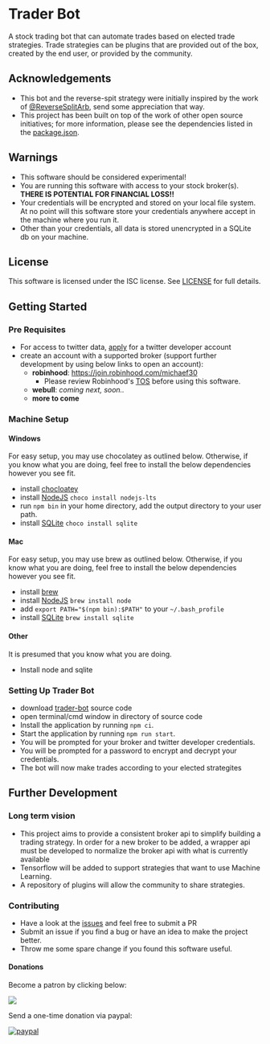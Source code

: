 # Trader Bot
A stock trading bot that can automate trades based on elected trade strategies. Trade strategies can be plugins that are provided out of the box, created by the end user, or provided by the community.

## Acknowledgements
- This bot and the reverse-spit strategy were initially inspired by the work of [@ReverseSplitArb](https://twitter.com/ReverseSplitArb), send some appreciation that way.
- This project has been built on top of the work of other open source initiatives; for more information, please see the dependencies listed in the [package.json](package.json).

## Warnings
- This software should be considered experimental!
- You are running this software with access to your stock broker(s). **THERE IS POTENTIAL FOR FINANCIAL LOSS!!**
- Your credentials will be encrypted and stored on your local file system. At no point will this software store your credentials anywhere accept in the machine where you run it.
- Other than your credentials, all data is stored unencrypted in a SQLite db on your machine.

## License
This software is licensed under the ISC license. See [LICENSE](LICENSE) for full details.

## Getting Started

### Pre Requisites
- For access to twitter data, [apply](https://developer.twitter.com/en/apply-for-access) for a twitter developer account
- create an account with a supported broker (support further development by using below links to open an account):
  - **robinhood**: https://join.robinhood.com/michaef30
    - Please review Robinhood's [TOS](https://cdn.robinhood.com/assets/robinhood/legal/Customer%20Agreement.pdf) before using this software.
  - **webull**: *coming next, soon..*
  - **more to come**

### Machine Setup
#### Windows
For easy setup, you may use chocolatey as outlined below. Otherwise, if you know what you are doing, feel free to install the below dependencies however you see fit.
- install [chocloatey](https://chocolatey.org/install)
- install [NodeJS](https://nodejs.org/) `choco install nodejs-lts`
- run `npm bin` in your home directory, add the output directory to your user path.
- install [SQLite](https://www.sqlite.org/index.html) `choco install sqlite`
#### Mac
For easy setup, you may use brew as outlined below. Otherwise, if you know what you are doing, feel free to install the below dependencies however you see fit.
- install [brew](https://brew.sh/)
- install [NodeJS](https://nodejs.org/) `brew install node`
- add `export PATH="$(npm bin):$PATH"` to your `~/.bash_profile`
- install [SQLite](https://www.sqlite.org/index.html) `brew install sqlite`
#### Other
It is presumed that you know what you are doing.
- Install node and sqlite

### Setting Up Trader Bot
- download [trader-bot](https://github.com/mafischer/trader-bot) source code
- open terminal/cmd window in directory of source code
- Install the application by running `npm ci`.
- Start the application by running `npm run start`.
- You will be prompted for your broker and twitter developer credentials.
- You will be prompted for a password to encrypt and decrypt your credentials.
- The bot will now make trades according to your elected strategites

## Further Development

### Long term vision
- This project aims to provide a consistent broker api to simplify building a trading strategy. In order for a new broker to be added, a wrapper api must be developed to normalize the broker api with what is currently available
- Tensorflow will be added to support strategies that want to use Machine Learning.
- A repository of plugins will allow the community to share strategies.

### Contributing
- Have a look at the [issues](https://github.com/mafischer/trader-bot/issues) and feel free to submit a PR
- Submit an issue if you find a bug or have an idea to make the project better.
- Throw me some spare change if you found this software useful.

#### Donations
Become a patron by clicking below:

[![](https://c5.patreon.com/external/logo/become_a_patron_button.png)](https://www.patreon.com/trader_bot)

Send a one-time donation via paypal:

[![paypal](https://www.paypalobjects.com/en_US/i/btn/btn_donate_LG.gif)](https://www.paypal.me/michaelmab88/5)